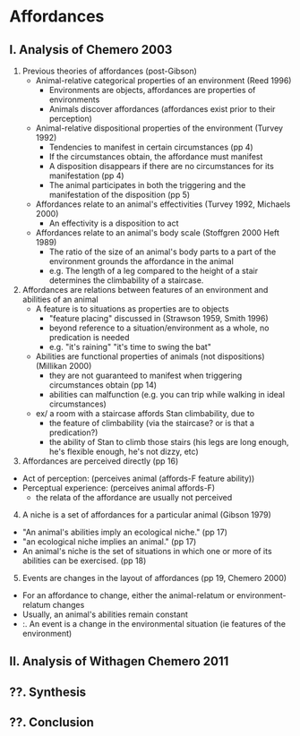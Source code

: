 Affordances
===

I. Analysis of Chemero 2003
---
1. Previous theories of affordances (post-Gibson)
   * Animal-relative categorical properties of an environment (Reed 1996)
	 * Environments are objects, affordances are properties of environments
	 * Animals discover affordances (affordances exist prior to their perception)
   * Animal-relative dispositional properties of the environment (Turvey 1992)
	 * Tendencies to manifest in certain circumstances (pp 4)
	 * If the circumstances obtain, the affordance must manifest
	 * A disposition disappears if there are no circumstances for its manifestation (pp 4)
	 * The animal participates in both the triggering and the manifestation of the disposition (pp 5)
   * Affordances relate to an animal's effectivities (Turvey 1992, Michaels 2000)
	 * An effectivity is a disposition to act
   * Affordances relate to an animal's body scale (Stoffgren 2000 Heft 1989)
	 * The ratio of the size of an animal's body parts to a part of the environment grounds the affordance in the animal
	 * e.g. The length of a leg compared to the height of a stair determines the climbability of a staircase.
2. Affordances are relations between features of an environment and abilities of an animal
   * A feature is to situations as properties are to objects
	 * "feature placing" discussed in (Strawson 1959, Smith 1996)
	 * beyond reference to a situation/environment as a whole, no predication is needed
	 * e.g. "it's raining" "it's time to swing the bat"
   * Abilities are functional properties of animals (not dispositions) (Millikan 2000)
	 * they are not guaranteed to manifest when triggering circumstances obtain (pp 14)
	 * abilities can malfunction (e.g. you can trip while walking in ideal circumstances)
   * ex/ a room with a staircase affords Stan climbability, due to 
	 * the feature of climbability (via the staircase? or is that a predication?)
	 * the ability of Stan to climb those stairs (his legs are long enough, he's flexible enough, he's not dizzy, etc)
3. Affordances are perceived directly (pp 16)
  * Act of perception: (perceives animal (affords-F feature ability))
  * Perceptual experience: (perceives animal affords-F)
	 * the relata of the affordance are usually not perceived
4. A niche is a set of affordances for a particular animal (Gibson 1979)
  * "An animal's abilities imply an ecological niche." (pp 17)
  * "an ecological niche implies an animal." (pp 17)
  * An animal's niche is the set of situations in which one or more of its abilities can be exercised. (pp 18)
5. Events are changes in the layout of affordances (pp 19, Chemero 2000)
  * For an affordance to change, either the animal-relatum or environment-relatum changes
  * Usually, an animal's abilities remain constant
  * :. An event is a change in the environmental situation (ie features of the environment)

II. Analysis of Withagen Chemero 2011
---


??. Synthesis
---


??. Conclusion
---
